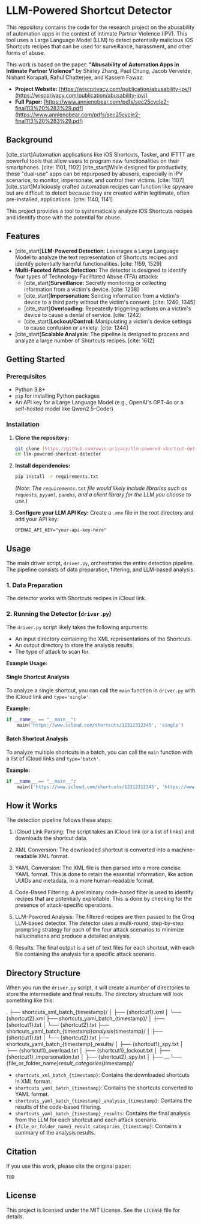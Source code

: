 # LLM-Powered Shortcut Detector

This repository contains the code for the research project on the abusability of automation apps in the context of Intimate Partner Violence (IPV). This tool uses a Large Language Model (LLM) to detect potentially malicious iOS Shortcuts recipes that can be used for surveillance, harassment, and other forms of abuse.

This work is based on the paper: **"Abusability of Automation Apps in Intimate Partner Violence"** by Shirley Zhang, Paul Chung, Jacob Vervelde, Nishant Korapati, Rahul Chatterjee, and Kassem Fawaz.

- **Project Website:** [https://wiscprivacy.com/publication/abusability-ipv/](https://wiscprivacy.com/publication/abusability-ipv/)
- **Full Paper:** [https://www.annienobear.com/pdfs/sec25cycle2-final113%20%283%29.pdf](https://www.annienobear.com/pdfs/sec25cycle2-final113%20%283%29.pdf)

## Background

[cite_start]Automation applications like iOS Shortcuts, Tasker, and IFTTT are powerful tools that allow users to program new functionalities on their smartphones. [cite: 1101, 1102] [cite_start]While designed for productivity, these "dual-use" apps can be repurposed by abusers, especially in IPV scenarios, to monitor, impersonate, and control their victims. [cite: 1107] [cite_start]Maliciously crafted automation recipes can function like spyware but are difficult to detect because they are created within legitimate, often pre-installed, applications. [cite: 1140, 1141]

This project provides a tool to systematically analyze iOS Shortcuts recipes and identify those with the potential for abuse.

## Features

-   [cite_start]**LLM-Powered Detection:** Leverages a Large Language Model to analyze the text representation of Shortcuts recipes and identify potentially harmful functionalities. [cite: 1159, 1529]
-   **Multi-Faceted Attack Detection:** The detector is designed to identify four types of Technology-Facilitated Abuse (TFA) attacks:
    -   [cite_start]**Surveillance:** Secretly monitoring or collecting information from a victim's device. [cite: 1238]
    -   [cite_start]**Impersonation:** Sending information from a victim's device to a third party without the victim's consent. [cite: 1240, 1345]
    -   [cite_start]**Overloading:** Repeatedly triggering actions on a victim's device to cause a denial of service. [cite: 1242]
    -   [cite_start]**Lockout/Control:** Manipulating a victim's device settings to cause confusion or anxiety. [cite: 1244]
-   [cite_start]**Scalable Analysis:** The pipeline is designed to process and analyze a large number of Shortcuts recipes. [cite: 1612]

## Getting Started

### Prerequisites

-   Python 3.8+
-   `pip` for installing Python packages
-   An API key for a Large Language Model (e.g., OpenAI's GPT-4o or a self-hosted model like Qwen2.5-Coder)

### Installation

1.  **Clone the repository:**
    ```bash
    git clone [https://github.com/uwis-privacy/llm-powered-shortcut-detector.git](https://github.com/uwis-privacy/llm-powered-shortcut-detector.git)
    cd llm-powered-shortcut-detector
    ```

2.  **Install dependencies:**
    ```bash
    pip install -r requirements.txt
    ```
    *(Note: The `requirements.txt` file would likely include libraries such as `requests`, `pyyaml`, `pandas`, and a client library for the LLM you choose to use.)*

3.  **Configure your LLM API Key:**
    Create a `.env` file in the root directory and add your API key:
    ```
    OPENAI_API_KEY="your-api-key-here"
    ```

## Usage

The main driver script, `driver.py`, orchestrates the entire detection pipeline. The pipeline consists of data preparation, filtering, and LLM-based analysis.

### 1. Data Preparation

The detector works with Shortcuts recipes in iCloud link. 

### 2. Running the Detector (`driver.py`)

The `driver.py` script likely takes the following arguments:

-   An input directory containing the XML representations of the Shortcuts.
-   An output directory to store the analysis results.
-   The type of attack to scan for.

**Example Usage:**
#### Single Shortcut Analysis

To analyze a single shortcut, you can call the `main` function in `driver.py` with the iCloud link and `type='single'`.

**Example:**

```python
if __name__ == "__main__":
    main('https://www.icloud.com/shortcuts/12312312345', 'single')
```
#### Batch Shortcut Analysis

To analyze multiple shortcuts in a batch, you can call the `main` function with a list of iCloud links and `type='batch'`.

**Example:**

```python
if __name__ == "__main__":
    main(['https://www.icloud.com/shortcuts/12312312345', 'https://www.icloud.com/shortcuts/12312312245'], 'batch')
```

## How it Works
The detection pipeline follows these steps:

1. iCloud Link Parsing: The script takes an iCloud link (or a list of links) and downloads the shortcut data.

2. XML Conversion: The downloaded shortcut is converted into a machine-readable XML format.

3. YAML Conversion: The XML file is then parsed into a more concise YAML format. This is done to retain the essential information, like action UUIDs and metadata, in a more human-readable format.

4. Code-Based Filtering: A preliminary code-based filter is used to identify recipes that are potentially exploitable. This is done by checking for the presence of attack-specific operations.

5. LLM-Powered Analysis: The filtered recipes are then passed to the Groq LLM-based detector. The detector uses a multi-round, step-by-step prompting strategy for each of the four attack scenarios to minimize hallucinations and produce a detailed analysis.

6. Results: The final output is a set of text files for each shortcut, with each file containing the analysis for a specific attack scenario.

## Directory Structure
When you run the `driver.py` script, it will create a number of directories to store the intermediate and final results. The directory structure will look something like this:

.
├── shortcuts_xml_batch_{timestamp}/
│   ├── {shortcut1}.xml
│   └── {shortcut2}.xml
├── shortcuts_yaml_batch_{timestamp}/
│   ├── {shortcut1}.txt
│   └── {shortcut2}.txt
├── shortcuts_yaml_batch_{timestamp}_analysis_{timestamp}/
│   ├── {shortcut1}.txt
│   └── {shortcut2}.txt
├── shortcuts_yaml_batch_{timestamp}_results/
│   ├── {shortcut1}_spy.txt
│   ├── {shortcut1}_overload.txt
│   ├── {shortcut1}_lockout.txt
│   ├── {shortcut1}_impersonation.txt
│   ├── {shortcut2}_spy.txt
│   ├── ...
└── {file_or_folder_name}_result_categories_{timestamp}/

- `shortcuts_xml_batch_{timestamp}`: Contains the downloaded shortcuts in XML format. 
- `shortcuts_yaml_batch_{timestamp}`: Contains the shortcuts converted to YAML format. 
- `shortcuts_yaml_batch_{timestamp}_analysis_{timestamp}`: Contains the results of the code-based filtering. 
- `shortcuts_yaml_batch_{timestamp}_results`: Contains the final analysis from the LLM for each shortcut and each attack scenario. 
- `{file_or_folder_name}_result_categories_{timestamp}`: Contains a summary of the analysis results.

## Citation
If you use this work, please cite the original paper:
```
TBD
```

## License
This project is licensed under the MIT License. See the `LICENSE` file for details.